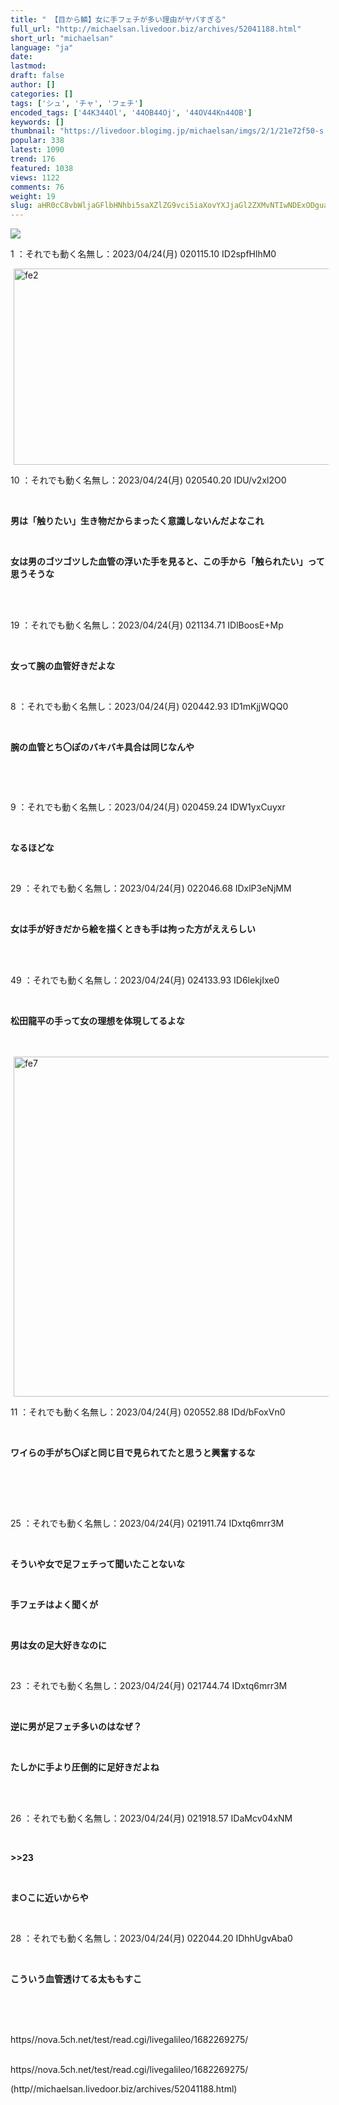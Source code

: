 ```yaml
---
title: " 【目から鱗】女に手フェチが多い理由がヤバすぎる"
full_url: "http://michaelsan.livedoor.biz/archives/52041188.html"
short_url: "michaelsan"
language: "ja"
date: 
lastmod: 
draft: false
author: []
categories: []
tags: ['シュ', 'チャ', 'フェチ']
encoded_tags: ['44K344Ol', '44OB44Oj', '44OV44Kn44OB']
keywords: []
thumbnail: "https://livedoor.blogimg.jp/michaelsan/imgs/2/1/21e72f50-s.jpg"
popular: 338
latest: 1090
trend: 176
featured: 1038
views: 1122
comments: 76
weight: 19
slug: aHR0cC8vbWljaGFlbHNhbi5saXZlZG9vci5iaXovYXJjaGl2ZXMvNTIwNDExODguaHRtbA==
---
```


![](https://livedoor.blogimg.jp/michaelsan/imgs/2/1/21e72f50-s.jpg)

<div><p>1 ：それでも動く名無し：2023/04/24(月) 020115.10 ID2spfHlhM0</p><a target='_blank' title='fe2' href='https//livedoor.blogimg.jp/michaelsan/imgs/e/b/ebdb6b85.jpg'><img class='pict' hspace='5' alt='fe2' border='0' height='314' width='680' src='https//livedoor.blogimg.jp/michaelsan/imgs/e/b/ebdb6b85-s.jpg'></a><br><p>10 ：それでも動く名無し：2023/04/24(月) 020540.20 IDU/v2xl2O0</p><br><p><b><p>男は「触りたい」生き物だからまったく意識しないんだよなこれ</p></b></p><p><b><p><br></p></b></p><b><p>女は男のゴツゴツした血管の浮いた手を見ると、この手から「触られたい」って思うそうな <br></p><br></b><br><p>19 ：それでも動く名無し：2023/04/24(月) 021134.71 IDlBoosE+Mp</p><br><b><p>女って腕の血管好きだよな </p></b><br><p>8 ：それでも動く名無し：2023/04/24(月) 020442.93 ID1mKjjWQQ0</p><br><b><p><p>腕の血管とち〇ぽのバキバキ具合は同じなんや </p><br></p></b><br><p>9 ：それでも動く名無し：2023/04/24(月) 020459.24 IDW1yxCuyxr</p><br><b><p>なるほどな </p></b><br><p>29 ：それでも動く名無し：2023/04/24(月) 022046.68 IDxlP3eNjMM</p><br><b><p>女は手が好きだから絵を描くときも手は拘った方がええらしい</p><br></b><br><p>49 ：それでも動く名無し：2023/04/24(月) 024133.93 ID6lekjIxe0</p><br><b><p>松田龍平の手って女の理想を体現してるよな</p><br></b><br><img class='pict' hspace='5' alt='fe7' border='0' height='544' width='564' src='https//livedoor.blogimg.jp/michaelsan/imgs/8/b/8bf083f5.jpg'><br><p>11 ：それでも動く名無し：2023/04/24(月) 020552.88 IDd/bFoxVn0</p><br><p><b><p>ワイらの手がち〇ぽと同じ目で見られてたと思うと興奮するな </p><br></b><br></p><br><p>25 ：それでも動く名無し：2023/04/24(月) 021911.74 IDxtq6mrr3M</p><br><p><b><p>そういや女で足フェチって聞いたことないな</p></b></p><p><b><p><br></p></b></p><p><b><p>手フェチはよく聞くが</p></b></p><p><b><p><br></p></b></p><b><p>男は女の足大好きなのに</p></b><br><p>23 ：それでも動く名無し：2023/04/24(月) 021744.74 IDxtq6mrr3M</p><br><p><b><p>逆に男が足フェチ多いのはなぜ？</p></b></p><p><b><p><br></p></b></p><b><p>たしかに手より圧倒的に足好きだよね<br></p><br></b><br><p>26 ：それでも動く名無し：2023/04/24(月) 021918.57 IDaMcv04xNM</p><br><p><b><p>>>23</p></b></p><p><b><p><br></p></b></p><b><p>ま○こに近いからや </p></b><br><p>28 ：それでも動く名無し：2023/04/24(月) 022044.20 IDhhUgvAba0</p><br><b><p><p>こういう血管透けてる太ももすこ</p><br></p><br></b><br>https//nova.5ch.net/test/read.cgi/livegalileo/1682269275/<br><br clear='all'> <p id='a6850dc6aefc0d5bbff2bea180d92d89'> </p> <p id='a6850dc6aefc0d5bbff2bea180d92d89'> </p> <p class='alistcloud-container-6795'></p> <p>https//nova.5ch.net/test/read.cgi/livegalileo/1682269275/</p></div>

(http//michaelsan.livedoor.biz/archives/52041188.html)
